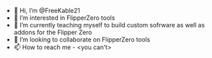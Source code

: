 - 👋 Hi, I’m @FreeKable21
- 👀 I’m interested in FlipperZero tools
- 🌱 I’m currently teaching myself to build custom sofrware as well as addons for the Flipper Zero
- 💞️ I’m looking to collaborate on FlipperZero tools
- 📫 How to reach me - <you can't>

<!---
 Let's do fun things for science
--->

